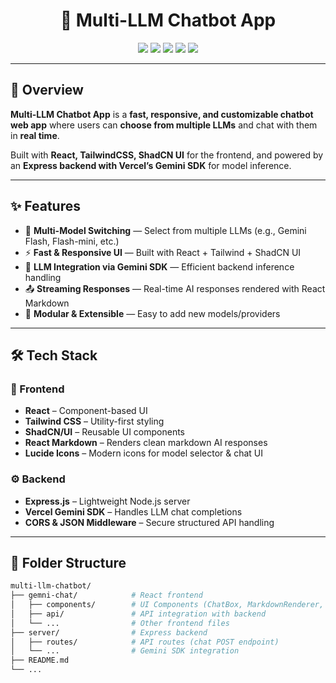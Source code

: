 <h1 align="center">🧠 Multi-LLM Chatbot App</h1>

<p align="center">
  <img src="https://img.shields.io/badge/REACT-61DAFB?style=flat-square&logo=react&logoColor=black" />
  <img src="https://img.shields.io/badge/TAILWINDCSS-38B2AC?style=flat-square&logo=tailwind-css&logoColor=white" />
  <img src="https://img.shields.io/badge/SHADCN_UI-9333EA?style=flat-square" />
  <img src="https://img.shields.io/badge/EXPRESS.JS-000000?style=flat-square&logo=express&logoColor=white" />
  <img src="https://img.shields.io/badge/VERCEL_GEMINI_SDK-4285F4?style=flat-square&logo=google&logoColor=white" />
</p>

---

## 🚀 Overview  

**Multi-LLM Chatbot App** is a **fast, responsive, and customizable chatbot web app** where users can **choose from multiple LLMs** and chat with them in **real time**.  

Built with **React, TailwindCSS, ShadCN UI** for the frontend, and powered by an **Express backend with Vercel’s Gemini SDK** for model inference.  

---

## ✨ Features  

- 🔄 **Multi-Model Switching** — Select from multiple LLMs (e.g., Gemini Flash, Flash-mini, etc.)  
- ⚡ **Fast & Responsive UI** — Built with React + Tailwind + ShadCN UI  
- 🧠 **LLM Integration via Gemini SDK** — Efficient backend inference handling  
- 📤 **Streaming Responses** — Real-time AI responses rendered with React Markdown  
- 🧩 **Modular & Extensible** — Easy to add new models/providers  

---

## 🛠️ Tech Stack  

### 🎨 Frontend  
- **React** – Component-based UI  
- **Tailwind CSS** – Utility-first styling  
- **ShadCN/UI** – Reusable UI components  
- **React Markdown** – Renders clean markdown AI responses  
- **Lucide Icons** – Modern icons for model selector & chat UI  

### ⚙️ Backend  
- **Express.js** – Lightweight Node.js server  
- **Vercel Gemini SDK** – Handles LLM chat completions  
- **CORS & JSON Middleware** – Secure structured API handling  

---

## 📂 Folder Structure  

```bash
multi-llm-chatbot/
├── gemni-chat/            # React frontend
│   ├── components/        # UI Components (ChatBox, MarkdownRenderer, etc.)
│   ├── api/               # API integration with backend
│   └── ...                # Other frontend files
├── server/                # Express backend
│   ├── routes/            # API routes (chat POST endpoint)
│   └── ...                # Gemini SDK integration
├── README.md
└── ...
